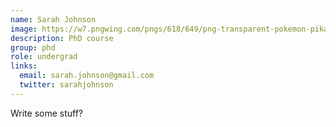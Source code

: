 ```yaml
---
name: Sarah Johnson
image: https://w7.pngwing.com/pngs/618/649/png-transparent-pokemon-pikachu-hey-you-pikachu-ash-ketchum-pokemon-pikachu-mammal-dog-like-mammal-vertebrate-thumbnail.png 
description: PhD course
group: phd
role: undergrad
links:
  email: sarah.johnson@gmail.com
  twitter: sarahjohnson
---
```


Write some stuff?